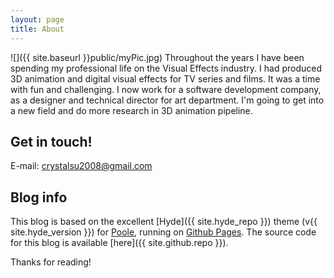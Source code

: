 ```yaml
---
layout: page
title: About
---
```

![]({{ site.baseurl }}public/myPic.jpg)
Throughout the years I have been spending my professional life on the Visual Effects industry. I had produced 3D animation and digital visual effects for TV series and films. It was a time with fun and challenging. I now work for a software development company, as a designer and technical director for art department. I'm going to get into a new field and do more research in 3D animation pipeline.

## Get in touch!

E-mail: crystalsu2008@gmail.com  
<!-- Twitter: [{{ site.twitter.username }}]({{ site.twitter.url }})
Mobile: +46.708.12.12.75 -->

## Blog info

This blog is based on the excellent [Hyde]({{ site.hyde_repo }}) theme (v{{ site.hyde_version }}) for [Poole](http://getpoole.com), running on [Github Pages](https://pages.github.com).
The source code for this blog is available [here]({{ site.github.repo }}).

Thanks for reading!
